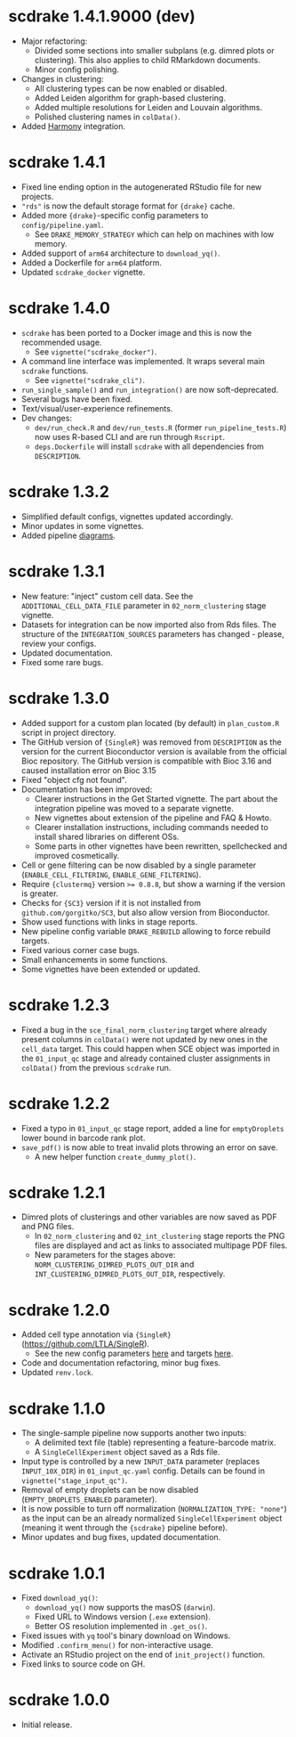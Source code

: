 # scdrake 1.4.1.9000 (dev)

- Major refactoring:
  - Divided some sections into smaller subplans (e.g. dimred plots or clustering).
    This also applies to child RMarkdown documents.
  - Minor config polishing.
- Changes in clustering:
  - All clustering types can be now enabled or disabled.
  - Added Leiden algorithm for graph-based clustering.
  - Added multiple resolutions for Leiden and Louvain algorithms.
  - Polished clustering names in `colData()`.
- Added [Harmony](https://github.com/immunogenomics/harmony) integration.

# scdrake 1.4.1

- Fixed line ending option in the autogenerated RStudio file for new projects.
- `"rds"` is now the default storage format for `{drake}` cache.
- Added more `{drake}`-specific config parameters to `config/pipeline.yaml`.
  - See `DRAKE_MEMORY_STRATEGY` which can help on machines with low memory.
- Added support of `arm64` architecture to `download_yq()`.
- Added a Dockerfile for `arm64` platform.
- Updated `scdrake_docker` vignette.

# scdrake 1.4.0

- `scdrake` has been ported to a Docker image and this is now the recommended usage.
  - See `vignette("scdrake_docker")`.
- A command line interface was implemented. It wraps several main `scdrake` functions.
  - See `vignette("scdrake_cli")`.
- `run_single_sample()` and `run_integration()` are now soft-deprecated.
- Several bugs have been fixed.
- Text/visual/user-experience refinements.
- Dev changes:
  - `dev/run_check.R` and `dev/run_tests.R` (former `run_pipeline_tests.R`) now uses R-based CLI and are run through `Rscript`.
  - `deps.Dockerfile` will install `scdrake` with all dependencies from `DESCRIPTION`.

# scdrake 1.3.2

- Simplified default configs, vignettes updated accordingly.
- Minor updates in some vignettes.
- Added pipeline [diagrams](diagrams/README.md).

# scdrake 1.3.1

- New feature: "inject" custom cell data. See the `ADDITIONAL_CELL_DATA_FILE` parameter in `02_norm_clustering` stage
  vignette.
- Datasets for integration can be now imported also from Rds files. The structure of the `INTEGRATION_SOURCES`
  parameters has changed - please, review your configs.
- Updated documentation.
- Fixed some rare bugs.

# scdrake 1.3.0

- Added support for a custom plan located (by default) in `plan_custom.R` script in project directory.
- The GitHub version of `{SingleR}` was removed from `DESCRIPTION` as the version for the current Bioconductor version
  is available from the official Bioc repository. The GitHub version is compatible with Bioc 3.16 and caused
  installation error on Bioc 3.15
- Fixed "object cfg not found".
- Documentation has been improved:
  - Clearer instructions in the Get Started vignette. The part about the integration pipeline was moved to a separate
    vignette.
  - New vignettes about extension of the pipeline and FAQ & Howto.
  - Clearer installation instructions, including commands needed to install shared libraries on different OSs.
  - Some parts in other vignettes have been rewritten, spellchecked and improved cosmetically.
- Cell or gene filtering can be now disabled by a single parameter (`ENABLE_CELL_FILTERING`, `ENABLE_GENE_FILTERING`).
- Require `{clustermq}` version `>= 0.8.8`, but show a warning if the version is greater.
- Checks for `{SC3}` version if it is not installed from `github.com/gorgitko/SC3`, but also allow version from Bioconductor.
- Show used functions with links in stage reports.
- New pipeline config variable `DRAKE_REBUILD` allowing to force rebuild targets.
- Fixed various corner case bugs.
- Small enhancements in some functions.
- Some vignettes have been extended or updated.

# scdrake 1.2.3

- Fixed a bug in the `sce_final_norm_clustering` target where already present columns in `colData()` were not updated by
  new ones in the `cell_data` target. This could happen when SCE object was imported in the `01_input_qc` stage
  and already contained cluster assignments in `colData()` from the previous `scdrake` run.

# scdrake 1.2.2

- Fixed a typo in `01_input_qc` stage report, added a line for `emptyDroplets` lower bound in barcode rank plot.
- `save_pdf()` is now able to treat invalid plots throwing an error on save.
  - A new helper function `create_dummy_plot()`.

# scdrake 1.2.1

- Dimred plots of clusterings and other variables are now saved as PDF and PNG files.
  - In `02_norm_clustering` and `02_int_clustering` stage reports the PNG files are displayed and act as links to
    associated multipage PDF files.
  - New parameters for the stages above: `NORM_CLUSTERING_DIMRED_PLOTS_OUT_DIR` and `INT_CLUSTERING_DIMRED_PLOTS_OUT_DIR`,
    respectively.

# scdrake 1.2.0

- Added cell type annotation via `{SingleR}` (<https://github.com/LTLA/SingleR>).
  - See the new config parameters [here](https://bioinfocz.github.io/scdrake/articles/stage_norm_clustering.html#cell-type-annotation)
    and targets [here](https://bioinfocz.github.io/scdrake/articles/stage_norm_clustering.html#cell-type-annotation-1).
- Code and documentation refactoring, minor bug fixes.
- Updated `renv.lock`.

# scdrake 1.1.0

- The single-sample pipeline now supports another two inputs:
  - A delimited text file (table) representing a feature-barcode matrix.
  - A `SingleCellExperiment` object saved as a Rds file.
- Input type is controlled by a new `INPUT_DATA` parameter (replaces `INPUT_10X_DIR`) in `01_input_qc.yaml` config.
  Details can be found in `vignette("stage_input_qc")`.
- Removal of empty droplets can be now disabled (`EMPTY_DROPLETS_ENABLED` parameter).
- It is now possible to turn off normalization (`NORMALIZATION_TYPE: "none"`) as the input can be an already normalized
  `SingleCellExperiment` object (meaning it went through the `{scdrake}` pipeline before).
- Minor updates and bug fixes, updated documentation.

# scdrake 1.0.1

- Fixed `download_yq()`:
  - `download_yq()` now supports the masOS (`darwin`).
  - Fixed URL to Windows version (`.exe` extension).
  - Better OS resolution implemented in `.get_os()`.
- Fixed issues with `yq` tool's binary download on Windows.
- Modified `.confirm_menu()` for non-interactive usage.
- Activate an RStudio project on the end of `init_project()` function.
- Fixed links to source code on GH.

# scdrake 1.0.0

- Initial release.
